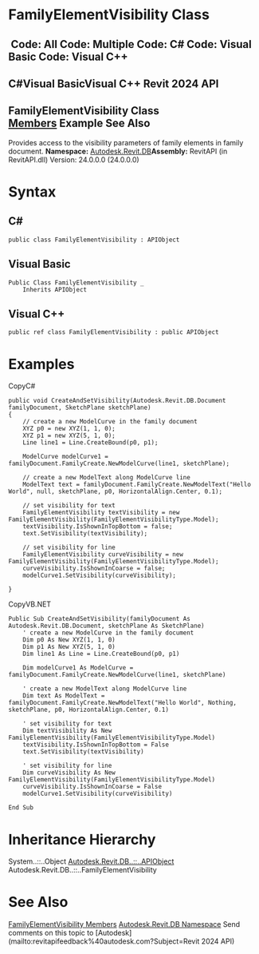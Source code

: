 # FamilyElementVisibility Class

﻿
 Code: All Code: Multiple Code: C# Code: Visual Basic Code: Visual C++   
---  
C#Visual BasicVisual C++
Revit 2024 API  
---  
FamilyElementVisibility Class  
[Members](0a86aa27-16bd-1874-39da-4268375c40c5.md "FamilyElementVisibility Members") Example See Also  
---  
Provides access to the visibility parameters of family elements in family document.
**Namespace:** [Autodesk.Revit.DB](87546ba7-461b-c646-cbb1-2cb8f5bff8b2.md "Autodesk.Revit.DB Namespace")**Assembly:** RevitAPI (in RevitAPI.dll) Version: 24.0.0.0 (24.0.0.0)
# Syntax
C#  
---  
```text
public class FamilyElementVisibility : APIObject
```
  
Visual Basic  
---  
```text
Public Class FamilyElementVisibility _
	Inherits APIObject
```
  
Visual C++  
---  
```text
public ref class FamilyElementVisibility : public APIObject
```
  
# Examples
CopyC#
```text
public void CreateAndSetVisibility(Autodesk.Revit.DB.Document familyDocument, SketchPlane sketchPlane)
{
    // create a new ModelCurve in the family document
    XYZ p0 = new XYZ(1, 1, 0);
    XYZ p1 = new XYZ(5, 1, 0);
    Line line1 = Line.CreateBound(p0, p1);

    ModelCurve modelCurve1 = familyDocument.FamilyCreate.NewModelCurve(line1, sketchPlane);

    // create a new ModelText along ModelCurve line
    ModelText text = familyDocument.FamilyCreate.NewModelText("Hello World", null, sketchPlane, p0, HorizontalAlign.Center, 0.1);

    // set visibility for text 
    FamilyElementVisibility textVisibility = new FamilyElementVisibility(FamilyElementVisibilityType.Model);
    textVisibility.IsShownInTopBottom = false;
    text.SetVisibility(textVisibility);

    // set visibility for line
    FamilyElementVisibility curveVisibility = new FamilyElementVisibility(FamilyElementVisibilityType.Model);
    curveVisibility.IsShownInCoarse = false;
    modelCurve1.SetVisibility(curveVisibility);

}
```

CopyVB.NET
```text
Public Sub CreateAndSetVisibility(familyDocument As Autodesk.Revit.DB.Document, sketchPlane As SketchPlane)
    ' create a new ModelCurve in the family document
    Dim p0 As New XYZ(1, 1, 0)
    Dim p1 As New XYZ(5, 1, 0)
    Dim line1 As Line = Line.CreateBound(p0, p1)

    Dim modelCurve1 As ModelCurve = familyDocument.FamilyCreate.NewModelCurve(line1, sketchPlane)

    ' create a new ModelText along ModelCurve line
    Dim text As ModelText = familyDocument.FamilyCreate.NewModelText("Hello World", Nothing, sketchPlane, p0, HorizontalAlign.Center, 0.1)

    ' set visibility for text 
    Dim textVisibility As New FamilyElementVisibility(FamilyElementVisibilityType.Model)
    textVisibility.IsShownInTopBottom = False
    text.SetVisibility(textVisibility)

    ' set visibility for line
    Dim curveVisibility As New FamilyElementVisibility(FamilyElementVisibilityType.Model)
    curveVisibility.IsShownInCoarse = False
    modelCurve1.SetVisibility(curveVisibility)

End Sub
```

# Inheritance Hierarchy
System..::..Object [Autodesk.Revit.DB..::..APIObject](beb86ef5-39ad-3f0d-0cd9-0c929387a2bb.md "APIObject Class") Autodesk.Revit.DB..::..FamilyElementVisibility
# See Also
[FamilyElementVisibility Members](0a86aa27-16bd-1874-39da-4268375c40c5.md "FamilyElementVisibility Members")
[Autodesk.Revit.DB Namespace](87546ba7-461b-c646-cbb1-2cb8f5bff8b2.md "Autodesk.Revit.DB Namespace")
Send comments on this topic to [Autodesk](mailto:revitapifeedback%40autodesk.com?Subject=Revit 2024 API)